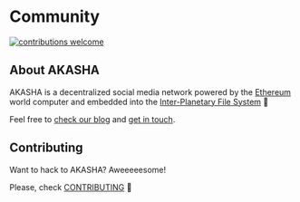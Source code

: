 # Community

[![contributions welcome](https://img.shields.io/badge/contributions-welcome-brightgreen.svg?style=flat)](https://github.com/AkashaProject/Community/issues)   

## About AKASHA

AKASHA is a decentralized social media network powered by the [Ethereum](https://www.ethereum.org/) world computer and embedded into the [Inter-Planetary File System](https://ipfs.io/) :rocket:

Feel free to [check our blog](https://blog.akasha.world/) and [get in touch](https://discord.gg/JqqKasJ).  

## Contributing

Want to hack to AKASHA? Aweeeeesome!

Please, check [CONTRIBUTING](https://github.com/AkashaProject/PM/blob/master/handbook/sections/CONTRIBUTING.md) :metal: